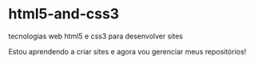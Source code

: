 # html5-and-css3
 tecnologias web  html5 e css3 para desenvolver sites

 Estou aprendendo a criar sites e agora vou gerenciar meus repositórios!
 
